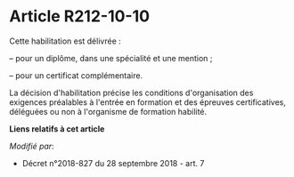 # Article R212-10-10

Cette habilitation est délivrée :

– pour un diplôme, dans une spécialité et une mention ;

– pour un certificat complémentaire.

La décision d'habilitation précise les conditions d'organisation des exigences préalables à l'entrée en formation et des
épreuves certificatives, déléguées ou non à l'organisme de formation habilité.

**Liens relatifs à cet article**

_Modifié par_:

  - Décret n°2018-827 du 28 septembre 2018 - art. 7
